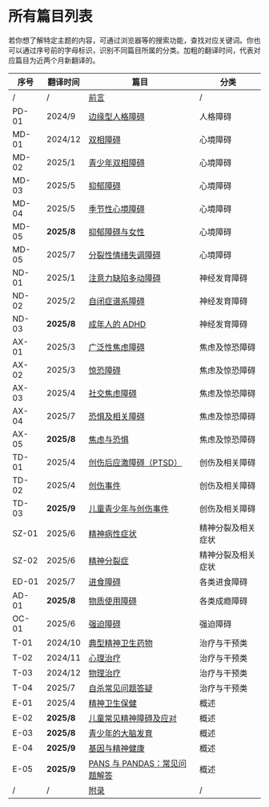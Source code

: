 # 所有篇目列表

若你想了解特定主题的内容，可通过浏览器等的搜索功能，查找对应关键词。你也可以通过序号前的字母标识，识别不同篇目所属的分类。加粗的翻译时间，代表对应篇目为近两个月新翻译的。

| 序号 | 翻译时间 | 篇目 | 分类 |
|------|--------|-------------|-----------|
| / | / | [前言](/foreword.md) | / |
| PD-01 | 2024/9 | [边缘型人格障碍](/articles/BPD.md) | 人格障碍 |
| MD-01 | 2024/12 | [双相障碍](/articles/BD.md) | 心境障碍 |
| MD-02 | 2025/1 | [青少年双相障碍](/articles/BD-Teens.md) | 心境障碍 |
| MD-03 | 2025/5 | [抑郁障碍](/articles/Depression.md) | 心境障碍 |
| MD-04 | 2025/5 | [季节性心境障碍](/articles/SeasonalAD.md) | 心境障碍 |
| MD-05 | **2025/8** | [抑郁障碍与女性](/articles/WomenDepression.md) | 心境障碍 |
| MD-05 | 2025/7 | [分裂性情绪失调障碍](/articles/DMDD.md) | 心境障碍 |
| ND-01 | 2025/1 | [注意力缺陷多动障碍](/articles/ADHD.md) | 神经发育障碍 |
| ND-02 | 2025/2 | [自闭症谱系障碍](/articles/ASD.md) | 神经发育障碍 |
| ND-03 | **2025/8** | [成年人的 ADHD](/articles/AdultsADHD.md) | 神经发育障碍 |
| AX-01 | 2025/3 | [广泛性焦虑障碍](/articles/GAD.md) | 焦虑及惊恐障碍 |
| AX-02 | 2025/3 | [惊恐障碍](/articles/PanicDisorder.md) | 焦虑及惊恐障碍 |
| AX-03 | 2025/4 | [社交焦虑障碍](/articles/SAD.md) | 焦虑及惊恐障碍 |
| AX-04 | 2025/7 | [恐惧及相关障碍](/articles/Phobia.md) | 焦虑及惊恐障碍 |
| AX-05 | **2025/8** | [焦虑与恐惧](/articles/Stress.md) | 焦虑及惊恐障碍 |
| TD-01 | 2025/4 | [创伤后应激障碍（PTSD）](/articles/PTSD.md) | 创伤及相关障碍 |
| TD-02 | 2025/4 | [创伤事件](/articles/TraumaticEvents.md) | 创伤及相关障碍 |
| TD-03 | **2025/9** | [儿童青少年与创伤事件](/articles/ChildrenTraumaticEvents.md) | 创伤及相关障碍 |
| SZ-01 | 2025/6 | [精神病性症状](/articles/Psychosis.md) | 精神分裂及相关症状 |
| SZ-02 | 2025/6 | [精神分裂症](/articles/Schizophrenia.md) | 精神分裂及相关症状 |
| ED-01 | 2025/7 | [进食障碍](/articles/EatingDisorder.md) | 各类进食障碍 |
| AD-01 | **2025/8** | [物质使用障碍](/articles/SubstanceUD.md) | 各类成瘾障碍 |
| OC-01 | 2025/6 | [强迫障碍](/articles/OCD.md) | 强迫障碍 |
| T-01 | 2024/10 | [典型精神卫生药物](/articles/Medications.md) | 治疗与干预类 |
| T-02 | 2024/11 | [心理治疗](/articles/Psychotherapies.md) | 治疗与干预类 |
| T-03 | 2024/12 | [物理治疗](/articles/BST.md) | 治疗与干预类 |
| T-04 | 2025/7 | [自杀常见问题答疑](/articles/SuicideFAQ.md) | 治疗与干预类 |
| E-01 | 2025/4 | [精神卫生保健](/articles/SelfCare.md) | 概述 |
| E-02 | **2025/8** | [儿童常见精神障碍及应对](/articles/Children.md) | 概述 |
| E-03 | **2025/8** | [青少年的大脑发育](/articles/TeenBrain.md) | 概述 |
| E-04 | **2025/9** | [基因与精神健康](/articles/Genes.md) | 概述 |
| E-05 | **2025/9** | [PANS 与 PANDAS：常见问题解答](/articles/PANS.md) | 概述 |
| / | / | [附录](/appendix.md) | / |
